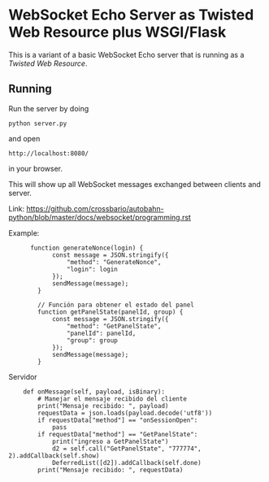 WebSocket Echo Server as Twisted Web Resource plus WSGI/Flask
=============================================================

This is a variant of a basic WebSocket Echo server that is running as a *Twisted Web Resource*.

Running
-------

Run the server by doing

    python server.py

and open

    http://localhost:8080/

in your browser.

This will show up all WebSocket messages exchanged between clients and server.

Link:
https://github.com/crossbario/autobahn-python/blob/master/docs/websocket/programming.rst


Example:

```
      function generateNonce(login) {
            const message = JSON.stringify({
                "method": "GenerateNonce",
                "login": login
            });
            sendMessage(message);
        }

        // Función para obtener el estado del panel
        function getPanelState(panelId, group) {
            const message = JSON.stringify({
                "method": "GetPanelState",
                "panelId": panelId,
                "group": group
            });
            sendMessage(message);
        }
```

Servidor
```
    def onMessage(self, payload, isBinary):
        # Manejar el mensaje recibido del cliente
        print("Mensaje recibido: ", payload)
        requestData = json.loads(payload.decode('utf8'))
        if requestData["method"] == "onSessionOpen":
            pass
        if requestData["method"] == "GetPanelState":
            print("ingreso a GetPanelState")
            d2 = self.call("GetPanelState", "777774", 2).addCallback(self.show)
            DeferredList([d2]).addCallback(self.done)
        print("Mensaje recibido: ", requestData)
```
